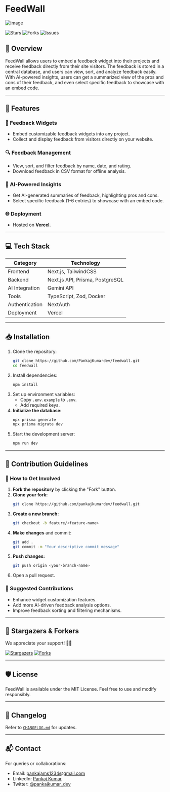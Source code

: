 
# FeedWall


![image](https://github.com/user-attachments/assets/eaa0dbc7-c2ac-4236-ae0d-2f9cf7d65e30)


![Stars](https://img.shields.io/github/stars/PankajKumardev/feedwall?style=social) ![Forks](https://img.shields.io/github/forks/PankajKumardev/feedwall?style=social) ![Issues](https://img.shields.io/github/issues/PankajKumardev/feedwall)

## 🌟 Overview

FeedWall allows users to embed a feedback widget into their projects and receive feedback directly from their site visitors. The feedback is stored in a central database, and users can view, sort, and analyze feedback easily. With AI-powered insights, users can get a summarized view of the pros and cons of their feedback, and even select specific feedback to showcase with an embed code.

---

## 🚀 Features

### 📝 Feedback Widgets

- Embed customizable feedback widgets into any project.
- Collect and display feedback from visitors directly on your website.

### 🔍 Feedback Management

- View, sort, and filter feedback by name, date, and rating.
- Download feedback in CSV format for offline analysis.

### 🤖 AI-Powered Insights

- Get AI-generated summaries of feedback, highlighting pros and cons.
- Select specific feedback (1-6 entries) to showcase with an embed code.

### 🌐 Deployment

- Hosted on **Vercel**.

---

## 💻 Tech Stack

| **Category**   | **Technology**                      |
| -------------- | ----------------------------------- |
| Frontend       | Next.js, TailwindCSS                |
| Backend        | Next.js API, Prisma, PostgreSQL     |     
| AI Integration | Gemini API                          |
| Tools          | TypeScript, Zod, Docker             |
| Authentication | NextAuth                            |
| Deployment     | Vercel                              |

---

## 📥 Installation

1. Clone the repository:
   ```bash
   git clone https://github.com/PankajKumardev/feedwall.git
   cd feedwall
   ```
2. Install dependencies:
   ```bash
   npm install
   ```
3. Set up environment variables:
   - Copy `.env.example` to `.env`.
   - Add required keys.
4. **Initialize the database:**
   ```bash
   npx prisma generate
   npx prisma migrate dev
   ```
5. Start the development server:
   ```bash
   npm run dev
   ```

---

## 🤝 Contribution Guidelines

### 🌱 How to Get Involved

1. **Fork the repository** by clicking the "Fork" button.
2. **Clone your fork:**
   ```bash
   git clone https://github.com/pankajkumardev/feedwall.git
   ```
3. **Create a new branch:**
   ```bash
   git checkout -b feature/<feature-name>
   ```
4. **Make changes** and commit:
   ```bash
   git add .
   git commit -m "Your descriptive commit message"
   ```
5. **Push changes:**
   ```bash
   git push origin <your-branch-name>
   ```
6. Open a pull request.

### 📌 Suggested Contributions

- Enhance widget customization features.
- Add more AI-driven feedback analysis options.
- Improve feedback sorting and filtering mechanisms.

---

## 🌟 Stargazers & Forkers

We appreciate your support! 🌟🍴

[![Stargazers](https://img.shields.io/github/stars/PankajKumardev/feedwall)](https://github.com/PankajKumardev/feedwall/stargazers) [![Forks](https://img.shields.io/github/forks/PankajKumardev/feedwall)](https://github.com/PankajKumardev/feedwall/network/members)

---

## 🛡 License

FeedWall is available under the MIT License. Feel free to use and modify responsibly.

---

## 📖 Changelog

Refer to [`CHANGELOG.md`](https://github.com/PankajKumardev/feedwall/blob/main/CHANGELOG.md) for updates.

---

## 📬 Contact

For queries or collaborations:

- Email: [pankajams1234@gmail.com](mailto:pankajams1234@gmail.com)
- LinkedIn: [Pankaj Kumar](https://www.linkedin.com/in/pankajkumardev0/)
- Twitter: [@pankajkumar_dev](https://x.com/pankajkumar_dev)
